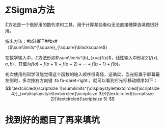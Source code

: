 # $\Sigma$Sigma方法

$\Sigma$方法是一个很好用的数列求和工具，用于计算某些看似无法直接硬算选填题很好用。

按出方法：#bSHIFT##bx#（$\sum\limits^{\square}_{\square}\blacksquare$）

在数学输入中，$\Sigma$方法形如$\sum\limits^{b}_{x=a}f(x)$，线性输入中形如$\Sigma(f(x), a, b)$，其值为$f(a) + f(a + 1) + f(a + 2) + \cdots + f(b - 1) + f(b)$。

初次使用的同学可能觉得这个函数的输入顺序很奇怪，这确实，当光标置于屏幕最左侧时，多次按右方向键 :fa fa-caret-right:，就可以看到它光标移动顺序如下：
$$
\textcircled{\scriptsize 1}\sum\limits^{\displaystyle\textcircled{\scriptsize 4}}_{x=\displaystyle\textcircled{\scriptsize 3}}f(\textcircled{\scriptsize 2})\textcircled{\scriptsize 5}
$$

# 找到好的题目了再来填坑